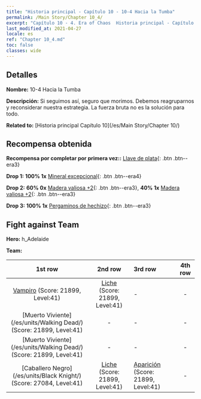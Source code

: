 ```yaml
---
title: "Historia principal - Capítulo 10 - 10-4 Hacia la Tumba"
permalink: /Main Story/Chapter 10_4/
excerpt: "Capítulo 10 - 4. Era of Chaos  Historia principal - Capítulo 10_4. 10-4 Hacia la Tumba"
last_modified_at: 2021-04-27
locale: es
ref: "Chapter 10_4.md"
toc: false
classes: wide
---
```


## Detalles

 **Nombre:** 10-4 Hacia la Tumba

 **Descripción:** Si seguimos así, seguro que morimos. Debemos reagruparnos y reconsiderar nuestra estrategia. La fuerza bruta no es la solución para todo.

 **Related to:** [Historia principal Capítulo 10](/es/Main Story/Chapter 10/)

## Recompensa obtenida

 **Recompensa por completar por primera vez::** [Llave de plata](/ItemsES/con_693/){: .btn .btn--era3}

 **Drop 1:** **100% 1x** [Mineral excepcional](/ItemsES/mat_33/){: .btn .btn--era4}

 **Drop 2:** **60% 0x** [Madera valiosa +2](/ItemsES/mat_27/){: .btn .btn--era3}, **40% 1x** [Madera valiosa +2](/ItemsES/mat_27/){: .btn .btn--era3}

 **Drop 3:** **100% 1x** [Pergaminos de hechizo](/ItemsES/con_694/){: .btn .btn--era3}


## Fight against Team
 **Hero:** h_Adelaide

 **Team:**


  | 1st row | 2nd row | 3rd row | 4th row |
  |:----:|:----:|:----|:----:|
  | [Vampiro](/es/units/Vampire/) (Score: 21899, Level:41)  | [Liche](/es/units/Lich/) (Score: 21899, Level:41)  | - | - |
  | [Muerto Viviente](/es/units/Walking Dead/) (Score: 21899, Level:41)  | - | - | - |
  | [Muerto Viviente](/es/units/Walking Dead/) (Score: 21899, Level:41)  | - | - | - |
  | [Caballero Negro](/es/units/Black Knight/) (Score: 27084, Level:41)  | [Liche](/es/units/Lich/) (Score: 21899, Level:41)  | [Aparición](/es/units/Wight/) (Score: 21899, Level:41)  | - |


